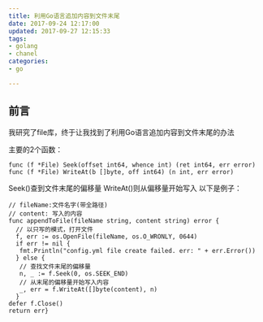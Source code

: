 ```yaml
---
title: 利用Go语言追加内容到文件末尾
date: 2017-09-24 12:17:00
updated: 2017-09-27 12:15:33
tags: 
- golang
- chanel
categories: 
- go

---
```

## 前言

我研究了file库，终于让我找到了利用Go语言追加内容到文件末尾的办法

主要的2个函数：


<!--more-->


```golang
func (f *File) Seek(offset int64, whence int) (ret int64, err error)
func (f *File) WriteAt(b []byte, off int64) (n int, err error)
```
Seek()查到文件末尾的偏移量
WriteAt()则从偏移量开始写入
以下是例子：
```golang
// fileName:文件名字(带全路径)
// content: 写入的内容
func appendToFile(fileName string, content string) error {
  // 以只写的模式，打开文件
  f, err := os.OpenFile(fileName, os.O_WRONLY, 0644)
  if err != nil {
   fmt.Println("config.yml file create failed. err: " + err.Error())
  } else {
   // 查找文件末尾的偏移量
   n, _ := f.Seek(0, os.SEEK_END)
   // 从末尾的偏移量开始写入内容
   _, err = f.WriteAt([]byte(content), n)
  }  
defer f.Close()  
return err}
```